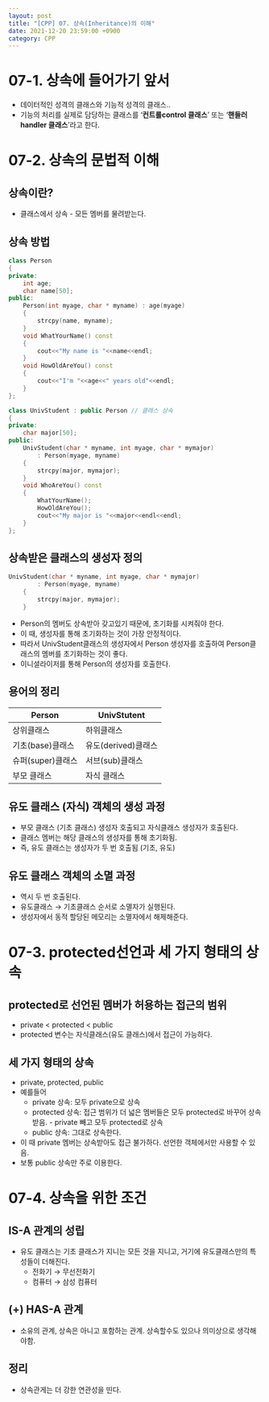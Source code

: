 ```yaml
---
layout: post
title: "[CPP] 07. 상속(Inheritance)의 이해"
date: 2021-12-20 23:59:00 +0900
category: CPP
---
```

# 07-1. 상속에 들어가기 앞서

- 데이터적인 성격의 클래스와 기능적 성격의 클래스..
- 기능의 처리를 실제로 담당하는 클래스를 ‘**컨트롤control 클래스**’ 또는 ‘**핸들러handler 클래스**’라고 한다.

# 07-2. 상속의 문법적 이해

## 상속이란?

- 클래스에서 상속 - 모든 멤버를 물려받는다.

## 상속 방법

```cpp
class Person
{
private:
	int age;
	char name[50];
public:
	Person(int myage, char * myname) : age(myage)
	{
		strcpy(name, myname);
	}
	void WhatYourName() const 
	{
		cout<<"My name is "<<name<<endl;
	}
	void HowOldAreYou() const 
	{
		cout<<"I'm "<<age<<" years old"<<endl;
	}
};

class UnivStudent : public Person // 클래스 상속
{
private:
	char major[50];
public:
	UnivStudent(char * myname, int myage, char * mymajor)
		: Person(myage, myname)
	{
		strcpy(major, mymajor);
	}
	void WhoAreYou() const 
	{
		WhatYourName();
		HowOldAreYou();
		cout<<"My major is "<<major<<endl<<endl;
	}
};
```

## 상속받은 클래스의 생성자 정의

```cpp
UnivStudent(char * myname, int myage, char * mymajor)
		: Person(myage, myname)
	{
		strcpy(major, mymajor);
	}
```

- Person의 멤버도 상속받아 갖고있기 때문에, 초기화를 시켜줘야 한다.
- 이 때, 생성자를 통해 초기화하는 것이 가장 안정적이다.
- 따라서 UnivStudent클래스의 생성자에서 Person 생성자를 호출하여 Person클래스의 멤버를 초기화하는 것이 좋다.
- 이니셜라이저를 통해 Person의 생성자를 호출한다.

## 용어의 정리

| Person | UnivStutent |
| --- | --- |
| 상위클래스 | 하위클래스 |
| 기초(base)클래스 | 유도(derived)클래스 |
| 슈퍼(super)클래스 | 서브(sub)클래스 |
| 부모 클래스 | 자식 클래스 |

## 유도 클래스 (자식) 객체의 생성 과정

- 부모 클래스 (기초 클래스) 생성자 호출되고 자식클래스 생성자가 호출된다.
- 클래스 멤버는 해당 클래스의 생성자를 통해 초기화됨.
- 즉, 유도 클래스는 생성자가 두 번 호출됨 (기초, 유도)

## 유도 클래스 객체의 소멸 과정

- 역시 두 번 호출된다.
- 유도클래스 → 기초클래스 순서로 소멸자가 실행된다.
- 생성자에서 동적 할당된 메모리는 소멸자에서 해제해준다.

# 07-3. protected선언과 세 가지 형태의 상속

## protected로 선언된 멤버가 허용하는 접근의 범위

- private < protected < public
- protected 변수는 자식클래스(유도 클래스)에서 접근이 가능하다.

## 세 가지 형태의 상속

- private, protected, public
- 예를들어
    - private 상속: 모두 private으로 상속
    - protected 상속: 접근 범위가 더 넓은 멤버들은 모두 protected로 바꾸어 상속받음. - private 빼고 모두 protected로 상속
    - public 상속: 그대로 상속한다.
- 이 때 private 멤버는 상속받아도 접근 불가하다. 선언한 객체에서만 사용할 수 있음.
- 보통 public 상속만 주로 이용한다.

# 07-4. 상속을 위한 조건

## IS-A 관계의 성립

- 유도 클래스는 기초 클래스가 지니는 모든 것을 지니고, 거기에 유도클래스만의 특성들이 더해진다.
    - 전화기 → 무선전화기
    - 컴퓨터 → 삼성 컴퓨터

## (+) HAS-A 관계

- 소유의 관계, 상속은 아니고 포함하는 관계. 상속할수도 있으나 의미상으로 생각해야함.

## 정리

- 상속관게는 더 강한 연관성을 띤다.